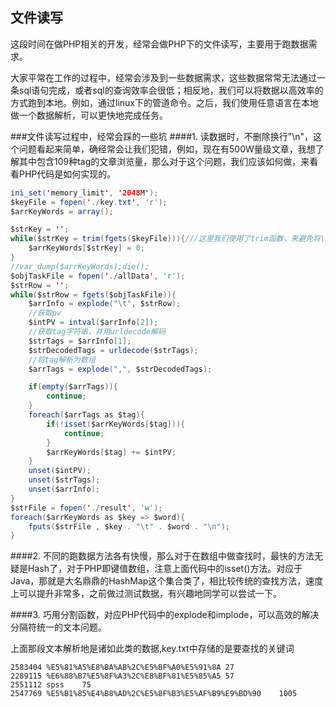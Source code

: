 ## 文件读写
这段时间在做PHP相关的开发，经常会做PHP下的文件读写，主要用于跑数据需求。

大家平常在工作的过程中，经常会涉及到一些数据需求，这些数据常常无法通过一条sql语句完成，或者sql的查询效率会很低；相反地，我们可以将数据以高效率的方式跑到本地。例如，通过linux下的管道命令。之后，我们使用任意语言在本地做一个数据解析，可以更快地完成任务。

###文件读写过程中，经常会踩的一些坑
####1. 读数据时，不删除换行"\n"，这个问题看起来简单，确经常会让我们犯错，例如，现在有500W量级文章，我想了解其中包含109种tag的文章浏览量，那么对于这个问题，我们应该如何做，来看看PHP代码是如何实现的。
```java
ini_set('memory_limit', '2048M');
$keyFile = fopen('./key.txt', 'r');
$arrKeyWords = array();

$strKey = '';
while($strKey = trim(fgets($keyFile))){///这里我们使用了trim函数，来避免将\n读进键值数组的Key中，这会导致在下面使用Hash时，对应key匹配无法成功
    $arrKeyWords[$strKey] = 0;
}
//var_dump($arrKeyWords);die();
$objTaskFile = fopen('./allData', 'r');
$strRow = '';
while($strRow = fgets($objTaskFile)){
    $arrInfo = explode("\t", $strRow);
    //获取pv
    $intPV = intval($arrInfo[2]);
    //获取tag字符串，并用urldecode解码
    $strTags = $arrInfo[1];
    $strDecodedTags = urldecode($strTags);
    //将tag解析为数组
    $arrTags = explode(",", $strDecodedTags);

    if(empty($arrTags)){
        continue;
    }
    foreach($arrTags as $tag){
        if(!isset($arrKeyWords[$tag])){
            continue;
        }
        $arrKeyWords[$tag] += $intPV;
    }
    unset($intPV);
    unset($strTags);
    unset($arrInfo);
}
$strFile = fopen('./result', 'w');
foreach($arrKeyWords as $key => $word){
    fputs($strFile , $key . "\t" . $word . "\n");
}
```

####2. 不同的跑数据方法各有快慢，那么对于在数组中做查找时，最快的方法无疑是Hash了，对于PHP即键值数组，注意上面代码中的isset()方法。对应于Java，那就是大名鼎鼎的HashMap这个集合类了，相比较传统的查找方法，速度上可以提升非常多，之前做过测试数据，有兴趣地同学可以尝试一下。

####3. 巧用分割函数，对应PHP代码中的explode和implode，可以高效的解决分隔符统一的文本问题。

上面那段文本解析地是诸如此类的数据,key.txt中存储的是要查找的关键词

```
2583404 %E5%81%A5%E8%BA%AB%2C%E5%BF%A0%E5%91%8A 27
2289115 %E6%88%B7%E5%8F%A3%2C%E8%BF%81%E5%85%A5 57
2551112 spss    75
2547769 %E5%B1%85%E4%B8%AD%2C%E5%8F%B3%E5%AF%B9%E9%BD%90    1005
```
